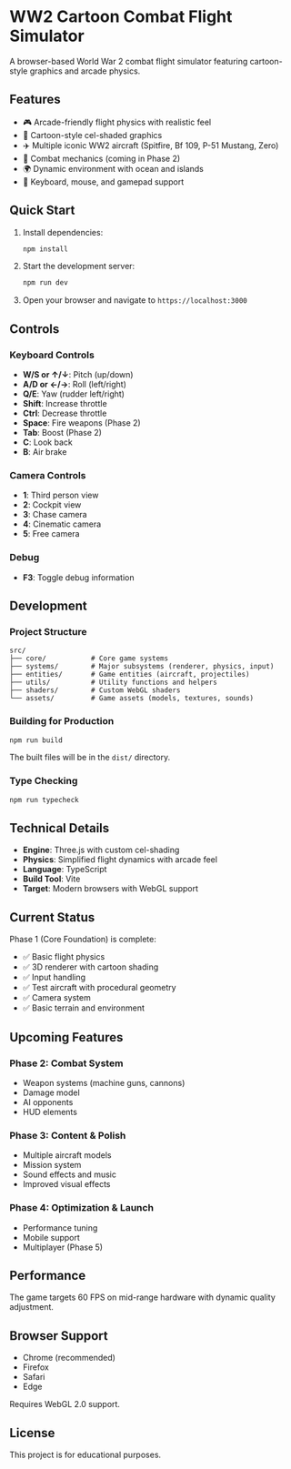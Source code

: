 # WW2 Cartoon Combat Flight Simulator

A browser-based World War 2 combat flight simulator featuring cartoon-style graphics and arcade physics.

## Features

- 🎮 Arcade-friendly flight physics with realistic feel
- 🎨 Cartoon-style cel-shaded graphics
- ✈️ Multiple iconic WW2 aircraft (Spitfire, Bf 109, P-51 Mustang, Zero)
- 🎯 Combat mechanics (coming in Phase 2)
- 🌍 Dynamic environment with ocean and islands
- 📱 Keyboard, mouse, and gamepad support

## Quick Start

1. Install dependencies:
   ```bash
   npm install
   ```

2. Start the development server:
   ```bash
   npm run dev
   ```

3. Open your browser and navigate to `https://localhost:3000`

## Controls

### Keyboard Controls
- **W/S or ↑/↓**: Pitch (up/down)
- **A/D or ←/→**: Roll (left/right)
- **Q/E**: Yaw (rudder left/right)
- **Shift**: Increase throttle
- **Ctrl**: Decrease throttle
- **Space**: Fire weapons (Phase 2)
- **Tab**: Boost (Phase 2)
- **C**: Look back
- **B**: Air brake

### Camera Controls
- **1**: Third person view
- **2**: Cockpit view
- **3**: Chase camera
- **4**: Cinematic camera
- **5**: Free camera

### Debug
- **F3**: Toggle debug information

## Development

### Project Structure
```
src/
├── core/           # Core game systems
├── systems/        # Major subsystems (renderer, physics, input)
├── entities/       # Game entities (aircraft, projectiles)
├── utils/          # Utility functions and helpers
├── shaders/        # Custom WebGL shaders
└── assets/         # Game assets (models, textures, sounds)
```

### Building for Production
```bash
npm run build
```

The built files will be in the `dist/` directory.

### Type Checking
```bash
npm run typecheck
```

## Technical Details

- **Engine**: Three.js with custom cel-shading
- **Physics**: Simplified flight dynamics with arcade feel
- **Language**: TypeScript
- **Build Tool**: Vite
- **Target**: Modern browsers with WebGL support

## Current Status

Phase 1 (Core Foundation) is complete:
- ✅ Basic flight physics
- ✅ 3D renderer with cartoon shading
- ✅ Input handling
- ✅ Test aircraft with procedural geometry
- ✅ Camera system
- ✅ Basic terrain and environment

## Upcoming Features

### Phase 2: Combat System
- Weapon systems (machine guns, cannons)
- Damage model
- AI opponents
- HUD elements

### Phase 3: Content & Polish
- Multiple aircraft models
- Mission system
- Sound effects and music
- Improved visual effects

### Phase 4: Optimization & Launch
- Performance tuning
- Mobile support
- Multiplayer (Phase 5)

## Performance

The game targets 60 FPS on mid-range hardware with dynamic quality adjustment.

## Browser Support

- Chrome (recommended)
- Firefox
- Safari
- Edge

Requires WebGL 2.0 support.

## License

This project is for educational purposes.